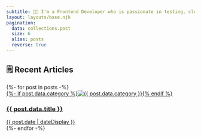 ```yaml
---
subtitle: 👨‍💻 I'm a Frontend Developer who is passionate in testing, clean code and automation. 
layout: layouts/base.njk
pagination:
  data: collections.post
  size: 6
  alias: posts
  reverse: true
---
```


<section class="section">
  <h2 class="section__title">🗒 Recent Articles</h2>
  {%- for post in posts -%}
  <article class="article">
    <a class="article__link" href="{{ post.url }}">
      {%- if post.data.category %}<img class="article__image" src="/images/{{ post.data.category }}.svg" alt="{{ post.data.category }}">{% endif %}
      <div class="article__content">
        <h3 class="article__title">    
          {{ post.data.title }}
        </h3>
        <div class="article__meta">
          <time datetime="{{ post.date }}">{{ post.date | dateDisplay }}</time>
        </div>
      </div>
    </a>
  </article>
  {%- endfor -%}
</section>
